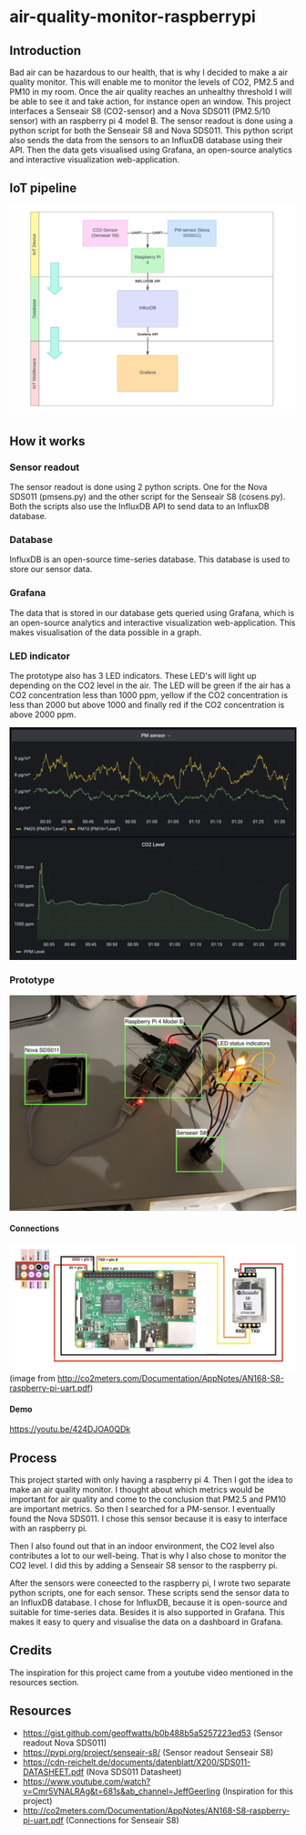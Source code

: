 # air-quality-monitor-raspberrypi

## Introduction
Bad air can be hazardous to our health, that is why I decided to make a air quality monitor. This will enable me to monitor the levels of CO2, PM2.5 and PM10 in my room. Once the air quality reaches an unhealthy threshold I will be able to see it and take action, for instance open an window. 
This project interfaces a Senseair S8 (CO2-sensor) and a Nova SDS011 (PM2.5/10 sensor) with an raspberry pi 4 model B. 
The sensor readout is done using a python script for both the Senseair S8 and Nova SDS011. This python script also sends the data
from the sensors to an InfluxDB database using their API. Then the data gets visualised using Grafana, an open-source analytics and interactive visualization web-application.


## IoT pipeline 
![alt text](https://github.com/JPacy/air-quality-monitor-raspberrypi/blob/main/IoTPipeline.jpeg)

## How it works

### Sensor readout
The sensor readout is done using 2 python scripts. One for the Nova SDS011 (pmsens.py) and the other script for the Senseair S8 (cosens.py). Both the scripts also use the InfluxDB API to send data to an InfluxDB database. 

### Database 
InfluxDB is an open-source time-series database. This database is used to store our sensor data. 

### Grafana
The data that is stored in our database gets queried using Grafana, which is an open-source analytics and interactive visualization web-application. This makes visualisation of the data possible in a graph. 

### LED indicator
The prototype also has 3 LED indicators. These LED's will light up depending on the CO2 level in the air. The LED will be green if the air 
has a CO2 concentration less than 1000 ppm, yellow if the CO2 concentration is less than 2000 but above 1000 and finally red if the CO2 concentration is above 2000 ppm.

![](https://github.com/JPacy/air-quality-monitor-raspberrypi/blob/main/air-monitor-grafana-dashboard.png)

### Prototype
![](https://github.com/JPacy/air-quality-monitor-raspberrypi/blob/main/air-monitor-prototype.jpg)

#### Connections
![](https://github.com/JPacy/air-quality-monitor-raspberrypi/blob/main/senseair_connection.png) (image from http://co2meters.com/Documentation/AppNotes/AN168-S8-raspberry-pi-uart.pdf)

#### Demo
https://youtu.be/424DJOA0QDk

## Process
This project started with only having a raspberry pi 4. Then I got the idea to make an air quality monitor. I thought about which metrics
would be important for air quality and come to the conclusion that PM2.5 and PM10 are important metrics. So then I searched for a PM-sensor. 
I eventually found the Nova SDS011. I chose this sensor because it is easy to interface with an raspberry pi. 

Then I also found out that in an indoor environment, the CO2 level also contributes a lot to our well-being. That is why I also chose to
monitor the CO2 level. I did this by adding a Senseair S8 sensor to the raspberry pi. 

After the sensors were coneected to the raspberry pi, I wrote two separate python scripts, one for each sensor. These scripts send the sensor data
to an InfluxDB database. I chose for InfluxDB, because it is open-source and suitable for time-series data. Besides it is also supported in Grafana.
This makes it easy to query and visualise the data on a dashboard in Grafana.

## Credits
The inspiration for this project came from a youtube video mentioned in the resources section. 

## Resources
- https://gist.github.com/geoffwatts/b0b488b5a5257223ed53 (Sensor readout Nova SDS011)
- https://pypi.org/project/senseair-s8/ (Sensor readout Senseair S8)
- https://cdn-reichelt.de/documents/datenblatt/X200/SDS011-DATASHEET.pdf (Nova SDS011 Datasheet)
- https://www.youtube.com/watch?v=Cmr5VNALRAg&t=681s&ab_channel=JeffGeerling (Inspiration for this project)
- http://co2meters.com/Documentation/AppNotes/AN168-S8-raspberry-pi-uart.pdf (Connections for Senseair S8)
